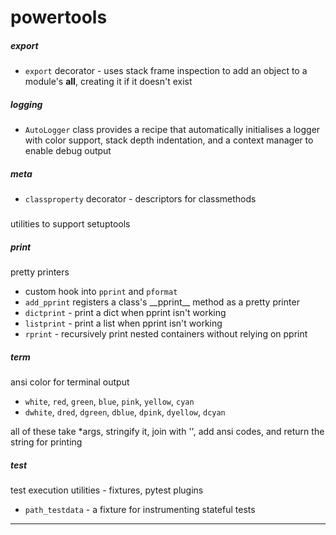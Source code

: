 # powertools

##### export
- `export` decorator - uses stack frame inspection to add an object to a module's __all__, creating it if it doesn't exist


##### logging
- `AutoLogger` class provides a recipe that automatically initialises a logger with color support, stack depth indentation, and a context manager to enable debug output


##### meta
- `classproperty` decorator - descriptors for classmethods


##### 
utilities to support setuptools


##### print
pretty printers
- custom hook into `pprint` and `pformat`
- `add_pprint` registers a class's \_\_pprint\_\_ method as a pretty printer
- `dictprint` - print a dict when pprint isn't working
- `listprint` - print a list when pprint isn't working
- `rprint` - recursively print nested containers without relying on pprint


##### term
ansi color for terminal output
- `white`, `red`, `green`, `blue`, `pink`, `yellow`, `cyan`
- `dwhite`, `dred`, `dgreen`, `dblue`, `dpink`, `dyellow`, `dcyan`

all of these take *args, stringify it, join with '', add ansi codes, and return the string for printing


##### test
test execution utilities - fixtures, pytest plugins
- `path_testdata` - a fixture for instrumenting stateful tests


--------------------------------------------------------------------------
